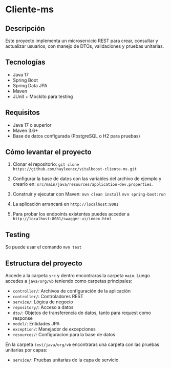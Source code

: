 # Cliente-ms
## Descripción

Este proyecto implementa un microservicio REST para crear, consultar y actualizar usuarios, con manejo de DTOs, validaciones y pruebas unitarias.

## Tecnologías

- Java 17
- Spring Boot
- Spring Data JPA
- Maven
- JUnit + Mockito para testing

## Requisitos

- Java 17 o superior
- Maven 3.6+
- Base de datos configurada (PostgreSQL o H2 para pruebas)

## Cómo levantar el proyecto

1. Clonar el repositorio:
   ```git clone https://github.com/hayleencc/vitalboost-cliente-ms.git```


2. Configurar la base de datos con las variables del archivo de ejemplo y crearlo en:
   ```src/main/java/resources/application-dev.properties```.


3. Construir y ejecutar con Maven:
   ```mvn clean install```
   ```mvn spring-boot:run```


4. La aplicación arrancará en `http://localhost:8081`
5. Para probar los endpoints existentes puedes acceder a ```http://localhost:8081/swagger-ui/index.html```

## Testing
Se puede usar el comando ```mvn test```


## Estructura del proyecto 
Accede a la carpeta `src` y dentro encontraras la carpeta `main`. Luego accedes a `java/org/vb` teniendo como carpetas principales:
- `controller/`: Archivos de configuración de la aplicación
- `controller/`: Controladores REST
- `service/`: Lógica de negocio
- `repository/`: Acceso a datos
- `dto/`: Objetos de transferencia de datos, tanto para request como response
- `model/`: Entidades JPA
- `exception/`: Manejador de excepciones
- `resources/`: Configuracion para la base de datos



En la carpeta `test/java/org/vb` encontraras una carpeta con las pruebas unitarias por capas:
- `service/`: Pruebas unitarias de la capa de servicio